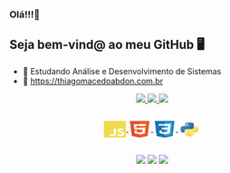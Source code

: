 ### Olá!!!👋
## Seja bem-vind@ ao meu GitHub 🖥️

- 🌱 Estudando Análise e Desenvolvimento de Sistemas
- 🔗 https://thiagomacedoabdon.com.br


<div align="center">
  <a href="https://github.com/thiagomacedoabdon">
  <img height="180em" src="https://github-readme-stats.vercel.app/api?username=thiagomacedoabdon&show_icons=true&theme=dark&include_all_commits=true&count_private=true"/>
  <img height="180em" src="https://github-readme-stats.vercel.app/api/top-langs/?username=thiagomacedoabdon&layout=compact&langs_count=10&theme=dark"/>
  <img height="180em" src="https://github-readme-streak-stats.herokuapp.com/?user=thiagomacedoabdon&border=true&theme=dark" />
</div>

##

<div align="center" style="display: inline_block">
  <img align="center" alt="Js" height="30" width="40" src="https://raw.githubusercontent.com/devicons/devicon/master/icons/javascript/javascript-plain.svg">
  <img align="center" alt="HTML" height="30" width="40" src="https://raw.githubusercontent.com/devicons/devicon/master/icons/html5/html5-original.svg">
  <img align="center" alt="CSS" height="30" width="40" src="https://raw.githubusercontent.com/devicons/devicon/master/icons/css3/css3-original.svg">
  <img align="center" alt="Python" height="30" width="40" src="https://raw.githubusercontent.com/devicons/devicon/master/icons/python/python-original.svg">
</div>
  
  ##
 
<div align="center"> 
 
  <a href="https://www.instagram.com/thiagomacedoabdon/" target="_blank"><img src="https://img.shields.io/badge/-Instagram-%23E4405F?style=for-the-badge&logo=instagram&logoColor=white" target="_blank"></a> 
  <a href = "mailto:macedothiagoa@gmail.com"><img src="https://img.shields.io/badge/-Gmail-%23333?style=for-the-badge&logo=gmail&logoColor=white" target="_blank"></a>
  <a href="https://www.linkedin.com/in/thiagomacedoabdon/" target="_blank"><img src="https://img.shields.io/badge/-LinkedIn-%230077B5?style=for-the-badge&logo=linkedin&logoColor=white" target="_blank"></a> 
  
</div>
